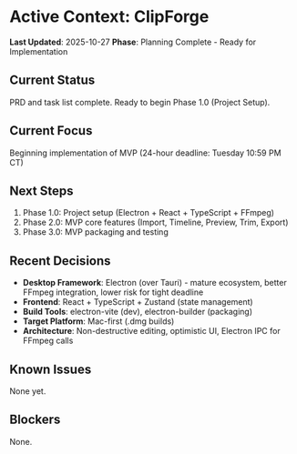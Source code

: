 # Active Context: ClipForge

**Last Updated**: 2025-10-27
**Phase**: Planning Complete - Ready for Implementation

## Current Status

PRD and task list complete. Ready to begin Phase 1.0 (Project Setup).

## Current Focus

Beginning implementation of MVP (24-hour deadline: Tuesday 10:59 PM CT)

## Next Steps

1. Phase 1.0: Project setup (Electron + React + TypeScript + FFmpeg)
2. Phase 2.0: MVP core features (Import, Timeline, Preview, Trim, Export)
3. Phase 3.0: MVP packaging and testing

## Recent Decisions

- **Desktop Framework**: Electron (over Tauri) - mature ecosystem, better FFmpeg integration, lower risk for tight deadline
- **Frontend**: React + TypeScript + Zustand (state management)
- **Build Tools**: electron-vite (dev), electron-builder (packaging)
- **Target Platform**: Mac-first (.dmg builds)
- **Architecture**: Non-destructive editing, optimistic UI, Electron IPC for FFmpeg calls

## Known Issues

None yet.

## Blockers

None.
